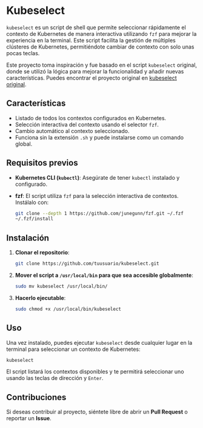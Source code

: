 
# Kubeselect

`kubeselect` es un script de shell que permite seleccionar rápidamente el contexto de Kubernetes de manera interactiva utilizando `fzf` para mejorar la experiencia en la terminal. Este script facilita la gestión de múltiples clústeres de Kubernetes, permitiéndote cambiar de contexto con solo unas pocas teclas.

Este proyecto toma inspiración y fue basado en el script `kubeselect` original, donde se utilizó la lógica para mejorar la funcionalidad y añadir nuevas características. Puedes encontrar el proyecto original en [kubeselect original](https://github.com/jbn/kubeselect).

## Características

- Listado de todos los contextos configurados en Kubernetes.
- Selección interactiva del contexto usando el selector `fzf`.
- Cambio automático al contexto seleccionado.
- Funciona sin la extensión `.sh` y puede instalarse como un comando global.

## Requisitos previos

- **Kubernetes CLI (`kubectl`)**: Asegúrate de tener `kubectl` instalado y configurado.
- **fzf**: El script utiliza `fzf` para la selección interactiva de contextos. Instálalo con:

  ```bash
  git clone --depth 1 https://github.com/junegunn/fzf.git ~/.fzf
  ~/.fzf/install
  ```

## Instalación

1. **Clonar el repositorio**:

    ```bash
    git clone https://github.com/tuusuario/kubeselect.git
    ```

2. **Mover el script a `/usr/local/bin` para que sea accesible globalmente**:

    ```bash
    sudo mv kubeselect /usr/local/bin/
    ```

3. **Hacerlo ejecutable**:

    ```bash
    sudo chmod +x /usr/local/bin/kubeselect
    ```

## Uso

Una vez instalado, puedes ejecutar `kubeselect` desde cualquier lugar en la terminal para seleccionar un contexto de Kubernetes:

```bash
kubeselect
```

El script listará los contextos disponibles y te permitirá seleccionar uno usando las teclas de dirección y `Enter`.

## Contribuciones

Si deseas contribuir al proyecto, siéntete libre de abrir un **Pull Request** o reportar un **Issue**.

